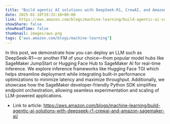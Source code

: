 ```yaml
---
title: "Build agentic AI solutions with DeepSeek-R1, CrewAI, and Amazon SageMaker AI"
date: 2025-02-10T19:33:10+00:00
link: https://aws.amazon.com/blogs/machine-learning/build-agentic-ai-solutions-with-deepseek-r1-crewai-and-amazon-sagemaker-ai/
showShare: false
showReadTime: false
thumbnail: images/aws.png
tags: ["aws.amazon.com/blogs/machine-learning"]
---
```

In this post, we demonstrate how you can deploy an LLM such as DeepSeek-R1—or another FM of your choice—from popular model hubs like SageMaker JumpStart or Hugging Face Hub to SageMaker AI for real-time inference. We explore inference frameworks like Hugging Face TGI which helps streamline deployment while integrating built-in performance optimizations to minimize latency and maximize throughput. Additionally, we showcase how the SageMaker developer-friendly Python SDK simplifies endpoint orchestration, allowing seamless experimentation and scaling of LLM-powered applications.

- Link to article: https://aws.amazon.com/blogs/machine-learning/build-agentic-ai-solutions-with-deepseek-r1-crewai-and-amazon-sagemaker-ai/